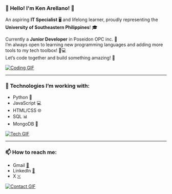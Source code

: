 
### 🎉 **Hello! I'm Ken Arellano!** 🎉  
An aspiring **IT Specialist** 🖥️ and lifelong learner, proudly representing the **University of Southeastern Philippines**! 🎓

Currently a **Junior Developer** in Poseidon OPC inc. 💼  
I’m always open to learning new programming languages and adding more tools to my tech toolbox! 🔧💻  
Let’s code together and build something amazing! 🚀

[![Coding GIF](https://media.giphy.com/media/YvYy1dtfUzLJm/200.gif)](https://github.com)

---

### 🔧 **Technologies I’m working with:**  
- Python 🐍
- JavaScript 💻
- HTML/CSS 🌐
- SQL 📊
- MongoDB 🍃
  

[![Tech GIF](https://media3.giphy.com/media/QNFhOolVeCzPQ2Mx85/giphy.gif)](https://www.github.com)

---

### 📫 **How to reach me:**

- Gmail [📧](Keanarellano53@gmail.com)
- LinkedIn [🔗](https://www.linkedin.com/in/ken-jerold-arellano-3334b42ab/)
- X [⛌](https://x.com/NoobieSpark)


[![Contact GIF](https://media.giphy.com/media/l4FGHAx9kmM7AzwtO/giphy.gif)](https://github.com)

